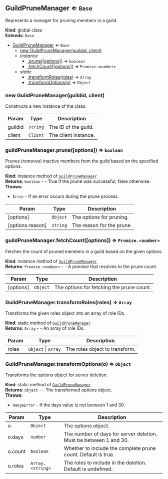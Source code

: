 <a name="GuildPruneManager"></a>

## GuildPruneManager ⇐ <code>Base</code>
Represents a manager for pruning members in a guild.

**Kind**: global class  
**Extends**: <code>Base</code>  

* [GuildPruneManager](#GuildPruneManager) ⇐ <code>Base</code>
    * [new GuildPruneManager(guildid, client)](#new_GuildPruneManager_new)
    * _instance_
        * [.prune([options])](#GuildPruneManager+prune) ⇒ <code>boolean</code>
        * [.fetchCount([options])](#GuildPruneManager+fetchCount) ⇒ <code>Promise.&lt;number&gt;</code>
    * _static_
        * [.transformRoles(roles)](#GuildPruneManager.transformRoles) ⇒ <code>Array</code>
        * [.transformOptions(o)](#GuildPruneManager.transformOptions) ⇒ <code>Object</code>

<a name="new_GuildPruneManager_new"></a>

### new GuildPruneManager(guildid, client)
Constructs a new instance of the class.


| Param | Type | Description |
| --- | --- | --- |
| guildid | <code>string</code> | The ID of the guild. |
| client | <code>Client</code> | The client instance. |

<a name="GuildPruneManager+prune"></a>

### guildPruneManager.prune([options]) ⇒ <code>boolean</code>
Prunes (removes) inactive members from the guild based on the specified options.

**Kind**: instance method of [<code>GuildPruneManager</code>](#GuildPruneManager)  
**Returns**: <code>boolean</code> - - True if the prune was successful, false otherwise.  
**Throws**:

- <code>Error</code> - If an error occurs during the prune process.


| Param | Type | Description |
| --- | --- | --- |
| [options] | <code>Object</code> | The options for pruning. |
| [options.reason] | <code>string</code> | The reason for the prune. |

<a name="GuildPruneManager+fetchCount"></a>

### guildPruneManager.fetchCount([options]) ⇒ <code>Promise.&lt;number&gt;</code>
Fetches the count of pruned members in a guild based on the given options.

**Kind**: instance method of [<code>GuildPruneManager</code>](#GuildPruneManager)  
**Returns**: <code>Promise.&lt;number&gt;</code> - - A promise that resolves to the prune count.  

| Param | Type | Description |
| --- | --- | --- |
| [options] | <code>Object</code> | The options for fetching the prune count. |

<a name="GuildPruneManager.transformRoles"></a>

### GuildPruneManager.transformRoles(roles) ⇒ <code>Array</code>
Transforms the given roles object into an array of role IDs.

**Kind**: static method of [<code>GuildPruneManager</code>](#GuildPruneManager)  
**Returns**: <code>Array</code> - - An array of role IDs.  

| Param | Type | Description |
| --- | --- | --- |
| roles | <code>Object</code> \| <code>Array</code> | The roles object to transform. |

<a name="GuildPruneManager.transformOptions"></a>

### GuildPruneManager.transformOptions(o) ⇒ <code>Object</code>
Transforms the options object for server deletion.

**Kind**: static method of [<code>GuildPruneManager</code>](#GuildPruneManager)  
**Returns**: <code>Object</code> - - The transformed options object.  
**Throws**:

- <code>RangeError</code> - If the days value is not between 1 and 30.


| Param | Type | Description |
| --- | --- | --- |
| o | <code>Object</code> | The options object. |
| o.days | <code>number</code> | The number of days for server deletion. Must be between 1 and 30. |
| o.count | <code>boolean</code> | Whether to include the complete prune count. Default is true. |
| o.roles | <code>Array.&lt;string&gt;</code> | The roles to include in the deletion. Default is undefined. |

